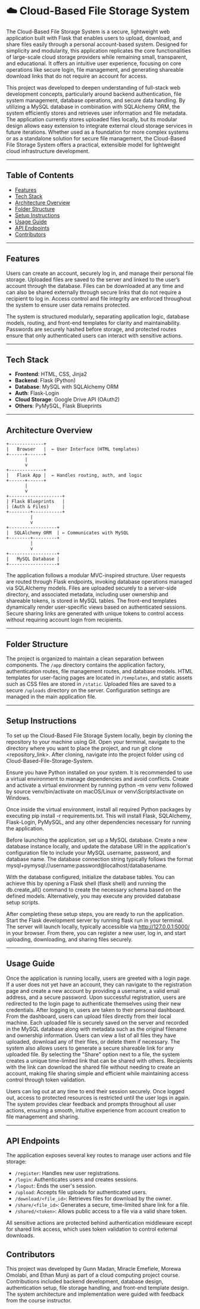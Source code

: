 # ☁️ Cloud-Based File Storage System

The Cloud-Based File Storage System is a secure, lightweight web application built with Flask that enables users to upload, download, and share files easily through a personal account-based system. Designed for simplicity and modularity, this application replicates the core functionalities of large-scale cloud storage providers while remaining small, transparent, and educational. It offers an intuitive user experience, focusing on core operations like secure login, file management, and generating shareable download links that do not require an account for access.

This project was developed to deepen understanding of full-stack web development concepts, particularly around backend authentication, file system management, database operations, and secure data handling. By utilizing a MySQL database in combination with SQLAlchemy ORM, the system efficiently stores and retrieves user information and file metadata. The application currently stores uploaded files locally, but its modular design allows easy extension to integrate external cloud storage services in future iterations. Whether used as a foundation for more complex systems or as a standalone solution for secure file management, the Cloud-Based File Storage System offers a practical, extensible model for lightweight cloud infrastructure development.

---

## Table of Contents

- [Features](#features)
- [Tech Stack](#tech-stack)
- [Architecture Overview](#architecture-overview)
- [Folder Structure](#folder-structure)
- [Setup Instructions](#setup-instructions)
- [Usage Guide](#usage-guide)
- [API Endpoints](#api-endpoints)
- [Contributors](#contributors)
  
---

## Features

Users can create an account, securely log in, and manage their personal file storage. Uploaded files are saved to the server and linked to the user’s account through the database. Files can be downloaded at any time and can also be shared externally through secure links that do not require a recipient to log in. Access control and file integrity are enforced throughout the system to ensure user data remains protected.

The system is structured modularly, separating application logic, database models, routing, and front-end templates for clarity and maintainability. Passwords are securely hashed before storage, and protected routes ensure that only authenticated users can interact with sensitive actions.

---

## Tech Stack

- **Frontend**: HTML, CSS, Jinja2
- **Backend**: Flask (Python)
- **Database**: MySQL with SQLAlchemy ORM
- **Auth**: Flask-Login
- **Cloud Storage**: Google Drive API (OAuth2)
- **Others**: PyMySQL, Flask Blueprints

---

## Architecture Overview

```text
+-------------+
|   Browser   |  ← User Interface (HTML templates)
+------+------+ 
       |
       v
+-------------+
|   Flask App |  ← Handles routing, auth, and logic
+------+------+ 
       |
       v
+--------------------+
| Flask Blueprints   |
| (Auth & Files)     |
+--------+-----------+
         |
         v
+------------------+
|  SQLAlchemy ORM  | ← Communicates with MySQL
+--------+---------+
         |
         v
+------------------+
|   MySQL Database |
+------------------+
```

The application follows a modular MVC-inspired structure. User requests are routed through Flask endpoints, invoking database operations managed via SQLAlchemy models. Files are uploaded securely to a server-side directory, and associated metadata, including user ownership and shareable tokens, is stored in MySQL tables. The front-end templates dynamically render user-specific views based on authenticated sessions. Secure sharing links are generated with unique tokens to control access without requiring account login from recipients.

---

## Folder Structure

The project is organized to maintain a clean separation between components. The `/app` directory contains the application factory, authentication routes, file management routes, and database models. HTML templates for user-facing pages are located in `/templates`, and static assets such as CSS files are stored in `/static`. Uploaded files are saved to a secure `/uploads` directory on the server. Configuration settings are managed in the main application file.

---

## Setup Instructions

To set up the Cloud-Based File Storage System locally, begin by cloning the repository to your machine using Git. Open your terminal, navigate to the directory where you want to place the project, and run git clone <repository_link>. After cloning, navigate into the project folder using cd Cloud-Based-File-Storage-System.

Ensure you have Python installed on your system. It is recommended to use a virtual environment to manage dependencies and avoid conflicts. Create and activate a virtual environment by running python -m venv venv followed by source venv/bin/activate on macOS/Linux or venv\\Scripts\\activate on Windows.

Once inside the virtual environment, install all required Python packages by executing pip install -r requirements.txt. This will install Flask, SQLAlchemy, Flask-Login, PyMySQL, and any other dependencies necessary for running the application.

Before launching the application, set up a MySQL database. Create a new database instance locally, and update the database URI in the application's configuration file to include your MySQL username, password, and database name. The database connection string typically follows the format mysql+pymysql://username:password@localhost/databasename.

With the database configured, initialize the database tables. You can achieve this by opening a Flask shell (flask shell) and running the db.create_all() command to create the necessary schema based on the defined models. Alternatively, you may execute any provided database setup scripts.

After completing these setup steps, you are ready to run the application. Start the Flask development server by running flask run in your terminal. The server will launch locally, typically accessible via http://127.0.0.1:5000/ in your browser. From there, you can register a new user, log in, and start uploading, downloading, and sharing files securely.

---

## Usage Guide

Once the application is running locally, users are greeted with a login page. If a user does not yet have an account, they can navigate to the registration page and create a new account by providing a username, a valid email address, and a secure password. Upon successful registration, users are redirected to the login page to authenticate themselves using their new credentials. After logging in, users are taken to their personal dashboard. From the dashboard, users can upload files directly from their local machine. Each uploaded file is securely saved on the server and recorded in the MySQL database along with metadata such as the original filename and ownership information. Users can view a list of all files they have uploaded, download any of their files, or delete them if necessary. The system also allows users to generate a secure shareable link for any uploaded file. By selecting the "Share" option next to a file, the system creates a unique time-limited link that can be shared with others. Recipients with the link can download the shared file without needing to create an account, making file sharing simple and efficient while maintaining access control through token validation.

Users can log out at any time to end their session securely. Once logged out, access to protected resources is restricted until the user logs in again. The system provides clear feedback and prompts throughout all user actions, ensuring a smooth, intuitive experience from account creation to file management and sharing.

---

## API Endpoints

The application exposes several key routes to manage user actions and file storage:

- `/register`: Handles new user registrations.
- `/login`: Authenticates users and creates sessions.
- `/logout`: Ends the user's session.
- `/upload`: Accepts file uploads for authenticated users.
- `/download/<file_id>`: Retrieves files for download by the owner.
- `/share/<file_id>`: Generates a secure, time-limited share link for a file.
- `/shared/<token>`: Allows public access to a file via a valid share token.

All sensitive actions are protected behind authentication middleware except for shared link access, which uses token validation to control external downloads.

## Contributors

This project was developed by Gunn Madan, Miracle Emefiele, Morewa Omolabi, and Ethan Munji as part of a cloud computing project course. Contributions included backend development, database design, authentication setup, file storage handling, and front-end template design. The system architecture and implementation were guided with feedback from the course instructor.

